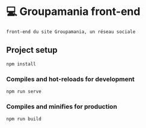 # 💻 Groupamania front-end

```
front-end du site Groupamania, un réseau sociale 
```

## Project setup
```
npm install
```

### Compiles and hot-reloads for development
```
npm run serve
```

### Compiles and minifies for production
```
npm run build
```
